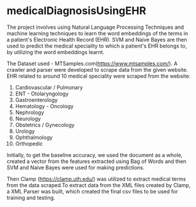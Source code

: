 # medicalDiagnosisUsingEHR
The project involves using Natural Language Processing Techniques and machine learning techniques to learn the word embeddings of the terms  in a patient's Electronic Health Record (EHR). 
SVM and Naive Bayes are then used to predict the medical speciality to which a patient's EHR belongs to, by utilizing the word embeddings learnt. 




The Dataset used - MTSamples.com(https://www.mtsamples.com/). A crawler and parser were developed to scrape data from the given website.  EHR related  to around 10 medical speciality were scraped from the website:
1. Cardiovascular / Pulmonary
2. ENT - Otolaryngology
3. Gastroenterology
4. Hematology - Oncology
5. Nephrology
6. Neurology
7. Obstetrics / Gynecology
8. Urology
9. Ophthalmology
10. Orthopedic


Initially, to get the baseline accuracy, we used the document as a whole, created a vector from the features extracted using Bag of Words and then SVM and Naive Bayes were used for making predictions.

Then Clamp (https://clamp.uth.edu/)  was utilized to extract medical terms from the data scraped.To extract data from the XML files created by Clamp, a XML Parser was built, which created the final csv files to be used for training and testing.



